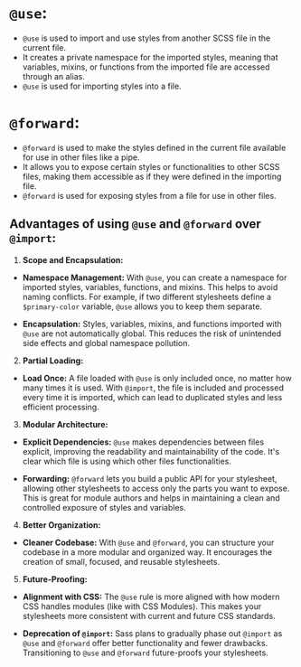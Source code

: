 # `@use`:
  - `@use` is used to import and use styles from another SCSS file in the current file.
  - It creates a private namespace for the imported styles, meaning that variables, mixins, or functions from the imported file are accessed through an alias.
  - `@use` is used for importing styles into a file.

# `@forward`:
  - `@forward` is used to make the styles defined in the current file available for use in other files like a pipe.
  - It allows you to expose certain styles or functionalities to other SCSS files, making them accessible as if they were defined in the importing file.
  - `@forward` is used for exposing styles from a file for use in other files.

## Advantages of using `@use` and `@forward` over `@import`:
1. **Scope and Encapsulation:**

  - **Namespace Management:** With `@use`, you can create a namespace for imported styles, variables, functions, and mixins. This helps to avoid naming conflicts. For example, if two different stylesheets define a `$primary-color` variable, `@use` allows you to keep them separate.

  - **Encapsulation:** Styles, variables, mixins, and functions imported with `@use` are not automatically global. This reduces the risk of unintended side effects and global namespace pollution.

2. **Partial Loading:**

  - **Load Once:** A file loaded with `@use` is only included once, no matter how many times it is used. With `@import`, the file is included and processed every time it is imported, which can lead to duplicated styles and less efficient processing.

3. **Modular Architecture:**

  - **Explicit Dependencies:** `@use` makes dependencies between files explicit, improving the readability and maintainability of the code. It's clear which file is using which other files functionalities.

  - **Forwarding:** `@forward` lets you build a public API for your stylesheet, allowing other stylesheets to access only the parts you want to expose. This is great for module authors and helps in maintaining a clean and controlled exposure of styles and variables.

4. **Better Organization:**

  - **Cleaner Codebase:** With `@use` and `@forward`, you can structure your codebase in a more modular and organized way. It encourages the creation of small, focused, and reusable stylesheets.

5. **Future-Proofing:**

  - **Alignment with CSS:** The `@use` rule is more aligned with how modern CSS handles modules (like with CSS Modules). This makes your stylesheets more consistent with current and future CSS standards.

  - **Deprecation of `@import`:** Sass plans to gradually phase out `@import` as `@use` and `@forward` offer better functionality and fewer drawbacks. Transitioning to `@use` and `@forward` future-proofs your stylesheets.